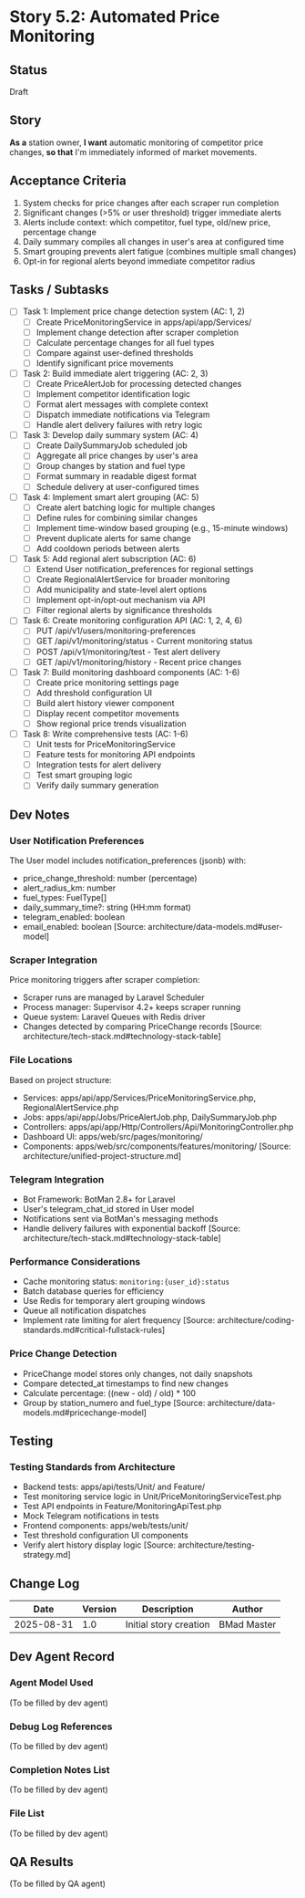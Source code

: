 # Story 5.2: Automated Price Monitoring

## Status

Draft

## Story

**As a** station owner,
**I want** automatic monitoring of competitor price changes,
**so that** I'm immediately informed of market movements.

## Acceptance Criteria

1. System checks for price changes after each scraper run completion
2. Significant changes (>5% or user threshold) trigger immediate alerts
3. Alerts include context: which competitor, fuel type, old/new price, percentage change
4. Daily summary compiles all changes in user's area at configured time
5. Smart grouping prevents alert fatigue (combines multiple small changes)
6. Opt-in for regional alerts beyond immediate competitor radius

## Tasks / Subtasks

- [ ] Task 1: Implement price change detection system (AC: 1, 2)
  - [ ] Create PriceMonitoringService in apps/api/app/Services/
  - [ ] Implement change detection after scraper completion
  - [ ] Calculate percentage changes for all fuel types
  - [ ] Compare against user-defined thresholds
  - [ ] Identify significant price movements

- [ ] Task 2: Build immediate alert triggering (AC: 2, 3)
  - [ ] Create PriceAlertJob for processing detected changes
  - [ ] Implement competitor identification logic
  - [ ] Format alert messages with complete context
  - [ ] Dispatch immediate notifications via Telegram
  - [ ] Handle alert delivery failures with retry logic

- [ ] Task 3: Develop daily summary system (AC: 4)
  - [ ] Create DailySummaryJob scheduled job
  - [ ] Aggregate all price changes by user's area
  - [ ] Group changes by station and fuel type
  - [ ] Format summary in readable digest format
  - [ ] Schedule delivery at user-configured times

- [ ] Task 4: Implement smart alert grouping (AC: 5)
  - [ ] Create alert batching logic for multiple changes
  - [ ] Define rules for combining similar changes
  - [ ] Implement time-window based grouping (e.g., 15-minute windows)
  - [ ] Prevent duplicate alerts for same change
  - [ ] Add cooldown periods between alerts

- [ ] Task 5: Add regional alert subscription (AC: 6)
  - [ ] Extend User notification_preferences for regional settings
  - [ ] Create RegionalAlertService for broader monitoring
  - [ ] Add municipality and state-level alert options
  - [ ] Implement opt-in/opt-out mechanism via API
  - [ ] Filter regional alerts by significance thresholds

- [ ] Task 6: Create monitoring configuration API (AC: 1, 2, 4, 6)
  - [ ] PUT /api/v1/users/monitoring-preferences
  - [ ] GET /api/v1/monitoring/status - Current monitoring status
  - [ ] POST /api/v1/monitoring/test - Test alert delivery
  - [ ] GET /api/v1/monitoring/history - Recent price changes

- [ ] Task 7: Build monitoring dashboard components (AC: 1-6)
  - [ ] Create price monitoring settings page
  - [ ] Add threshold configuration UI
  - [ ] Build alert history viewer component
  - [ ] Display recent competitor movements
  - [ ] Show regional price trends visualization

- [ ] Task 8: Write comprehensive tests (AC: 1-6)
  - [ ] Unit tests for PriceMonitoringService
  - [ ] Feature tests for monitoring API endpoints
  - [ ] Integration tests for alert delivery
  - [ ] Test smart grouping logic
  - [ ] Verify daily summary generation

## Dev Notes

### User Notification Preferences

The User model includes notification_preferences (jsonb) with:

- price_change_threshold: number (percentage)
- alert_radius_km: number
- fuel_types: FuelType[]
- daily_summary_time?: string (HH:mm format)
- telegram_enabled: boolean
- email_enabled: boolean
  [Source: architecture/data-models.md#user-model]

### Scraper Integration

Price monitoring triggers after scraper completion:

- Scraper runs are managed by Laravel Scheduler
- Process manager: Supervisor 4.2+ keeps scraper running
- Queue system: Laravel Queues with Redis driver
- Changes detected by comparing PriceChange records
  [Source: architecture/tech-stack.md#technology-stack-table]

### File Locations

Based on project structure:

- Services: apps/api/app/Services/PriceMonitoringService.php, RegionalAlertService.php
- Jobs: apps/api/app/Jobs/PriceAlertJob.php, DailySummaryJob.php
- Controllers: apps/api/app/Http/Controllers/Api/MonitoringController.php
- Dashboard UI: apps/web/src/pages/monitoring/
- Components: apps/web/src/components/features/monitoring/
  [Source: architecture/unified-project-structure.md]

### Telegram Integration

- Bot Framework: BotMan 2.8+ for Laravel
- User's telegram_chat_id stored in User model
- Notifications sent via BotMan's messaging methods
- Handle delivery failures with exponential backoff
  [Source: architecture/tech-stack.md#technology-stack-table]

### Performance Considerations

- Cache monitoring status: `monitoring:{user_id}:status`
- Batch database queries for efficiency
- Use Redis for temporary alert grouping windows
- Queue all notification dispatches
- Implement rate limiting for alert frequency
  [Source: architecture/coding-standards.md#critical-fullstack-rules]

### Price Change Detection

- PriceChange model stores only changes, not daily snapshots
- Compare detected_at timestamps to find new changes
- Calculate percentage: ((new - old) / old) \* 100
- Group by station_numero and fuel_type
  [Source: architecture/data-models.md#pricechange-model]

## Testing

### Testing Standards from Architecture

- Backend tests: apps/api/tests/Unit/ and Feature/
- Test monitoring service logic in Unit/PriceMonitoringServiceTest.php
- Test API endpoints in Feature/MonitoringApiTest.php
- Mock Telegram notifications in tests
- Frontend components: apps/web/tests/unit/
- Test threshold configuration UI components
- Verify alert history display logic
  [Source: architecture/testing-strategy.md]

## Change Log

| Date       | Version | Description            | Author      |
| ---------- | ------- | ---------------------- | ----------- |
| 2025-08-31 | 1.0     | Initial story creation | BMad Master |

## Dev Agent Record

### Agent Model Used

(To be filled by dev agent)

### Debug Log References

(To be filled by dev agent)

### Completion Notes List

(To be filled by dev agent)

### File List

(To be filled by dev agent)

## QA Results

(To be filled by QA agent)

